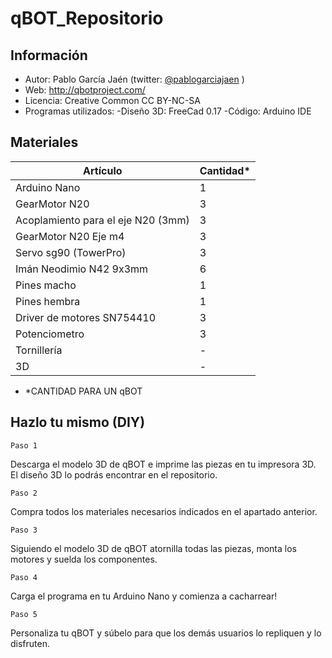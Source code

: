 # qBOT_Repositorio

## Información
* Autor: Pablo García Jaén (twitter: [@pablogarciajaen](https://twitter.com/PabloGarciaJaen)  )
* Web: http://qbotproject.com/
* Licencia: Creative Common CC BY-NC-SA 
* Programas utilizados:
   -Diseño 3D: FreeCad 0.17
   -Código: Arduino IDE

## Materiales
| Artículo                           | Cantidad* |
| ---------------------------------- | --------- |
| Arduino Nano                       | 1         |
| GearMotor N20                      | 3         |
| Acoplamiento para el eje N20 (3mm) | 3         |
| GearMotor N20 Eje m4               | 3         |
| Servo sg90 (TowerPro)              | 3         |
| Imán Neodimio N42 9x3mm            | 6         |
| Pines macho                        | 1         |
| Pines hembra                       | 1         |
| Driver de motores SN754410         | 3         |
| Potenciometro                      | 3         |
| Tornillería                        | -         |
| 3D                                 | -         |

* *CANTIDAD PARA UN qBOT



## Hazlo tu mismo (DIY)

`Paso 1` 

Descarga el modelo 3D de qBOT e imprime las piezas en tu impresora 3D. El diseño 3D lo podrás encontrar en el repositorio.

`Paso 2`

Compra todos los materiales necesarios indicados en el apartado anterior.

`Paso 3`

Siguiendo el modelo 3D de qBOT atornilla todas las piezas, monta los motores y suelda los componentes.

`Paso 4`

Carga el programa en tu Arduino Nano y comienza a cacharrear!

`Paso 5`

Personaliza tu qBOT y súbelo para que los demás usuarios lo repliquen y lo disfruten.

